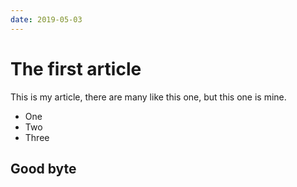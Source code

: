 ```yaml
---
date: 2019-05-03
---
```


# The first article

This is my article, there are many like this one, but this one is mine.

- One
- Two
- Three

## Good byte